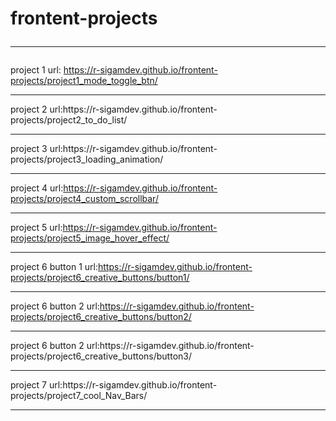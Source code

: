# frontent-projects <hr>

project 1 url: https://r-sigamdev.github.io/frontent-projects/project1_mode_toggle_btn/

<hr>
project 2 url:https://r-sigamdev.github.io/frontent-projects/project2_to_do_list/
<hr>
project 3 url:https://r-sigamdev.github.io/frontent-projects/project3_loading_animation/
<hr>

project 4 url:https://r-sigamdev.github.io/frontent-projects/project4_custom_scrollbar/

<hr>

project 5 url:https://r-sigamdev.github.io/frontent-projects/project5_image_hover_effect/

<hr>

project 6 button 1 url:https://r-sigamdev.github.io/frontent-projects/project6_creative_buttons/button1/

<hr>

project 6 button 2 url:https://r-sigamdev.github.io/frontent-projects/project6_creative_buttons/button2/

<hr>
project 6 button 2 url:https://r-sigamdev.github.io/frontent-projects/project6_creative_buttons/button3/
<hr>
project 7 url:https://r-sigamdev.github.io/frontent-projects/project7_cool_Nav_Bars/
<hr>
